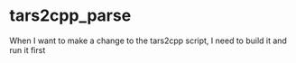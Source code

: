 # tars2cpp_parse
When I want to make a change to the tars2cpp script, I need to build it and run it first
